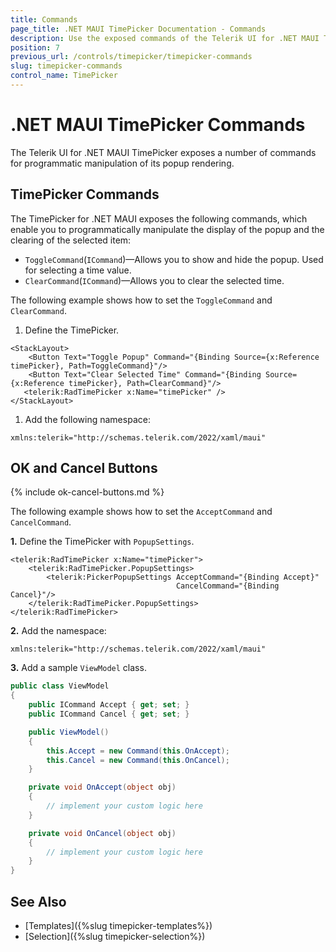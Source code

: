 ```yaml
---
title: Commands
page_title: .NET MAUI TimePicker Documentation - Commands
description: Use the exposed commands of the Telerik UI for .NET MAUI TimePicker to programmatically manipulate the display of its popup.
position: 7
previous_url: /controls/timepicker/timepicker-commands
slug: timepicker-commands
control_name: TimePicker
---
```


# .NET MAUI TimePicker Commands

The Telerik UI for .NET MAUI TimePicker exposes a number of commands for programmatic manipulation of its popup rendering.

## TimePicker Commands

The TimePicker for .NET MAUI exposes the following commands, which enable you to programmatically manipulate the display of the popup and the clearing of the selected item:

* `ToggleCommand`(`ICommand`)&mdash;Allows you to show and hide the popup. Used for selecting a time value.
* `ClearCommand`(`ICommand`)&mdash;Allows you to clear the selected time.

The following example shows how to set the `ToggleCommand` and `ClearCommand`.

1. Define the TimePicker.

 ```XAML
<StackLayout>
	 <Button Text="Toggle Popup" Command="{Binding Source={x:Reference timePicker}, Path=ToggleCommand}"/>
     <Button Text="Clear Selected Time" Command="{Binding Source={x:Reference timePicker}, Path=ClearCommand}"/>
	<telerik:RadTimePicker x:Name="timePicker" />
</StackLayout>
 ```

1. Add the following namespace:

 ```XAML
xmlns:telerik="http://schemas.telerik.com/2022/xaml/maui"
 ```

## OK and Cancel Buttons

{% include ok-cancel-buttons.md %}

The following example shows how to set the `AcceptCommand` and `CancelCommand`.

**1.** Define the TimePicker with `PopupSettings`.

```XAML
<telerik:RadTimePicker x:Name="timePicker">
	<telerik:RadTimePicker.PopupSettings>
		<telerik:PickerPopupSettings AcceptCommand="{Binding Accept}"  
									 CancelCommand="{Binding Cancel}"/>
	</telerik:RadTimePicker.PopupSettings>
</telerik:RadTimePicker>
```

**2.** Add the namespace:

```XAML
xmlns:telerik="http://schemas.telerik.com/2022/xaml/maui"
```

**3.** Add a sample `ViewModel` class.

```C#
public class ViewModel
{
    public ICommand Accept { get; set; }
    public ICommand Cancel { get; set; }

    public ViewModel()
    {
        this.Accept = new Command(this.OnAccept);
        this.Cancel = new Command(this.OnCancel);
    }

    private void OnAccept(object obj)
    {
        // implement your custom logic here
    }

    private void OnCancel(object obj)
    {
        // implement your custom logic here
    }
}
```

## See Also

- [Templates]({%slug timepicker-templates%})
- [Selection]({%slug timepicker-selection%})
